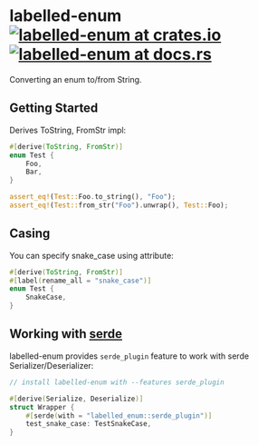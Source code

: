 # labelled-enum [![labelled-enum at crates.io](https://img.shields.io/crates/v/labelled-enum.svg)](https://crates.io/crates/labelled-enum) [![labelled-enum at docs.rs](https://docs.rs/labelled-enum/badge.svg)](https://docs.rs/labelled-enum)

Converting an enum to/from String.

## Getting Started

Derives ToString, FromStr impl:

```rust
#[derive(ToString, FromStr)]
enum Test {
    Foo,
    Bar,
}

assert_eq!(Test::Foo.to_string(), "Foo");
assert_eq!(Test::from_str("Foo").unwrap(), Test::Foo);
```

## Casing

You can specify snake_case using attribute:

```rust
#[derive(ToString, FromStr)]
#[label(rename_all = "snake_case")]
enum Test {
    SnakeCase,
}
```

## Working with [serde](https://serde.rs)

labelled-enum provides `serde_plugin` feature to work with serde Serializer/Deserializer:

```rust
// install labelled-enum with --features serde_plugin

#[derive(Serialize, Deserialize)]
struct Wrapper {
    #[serde(with = "labelled_enum::serde_plugin")]
    test_snake_case: TestSnakeCase,
}
```
